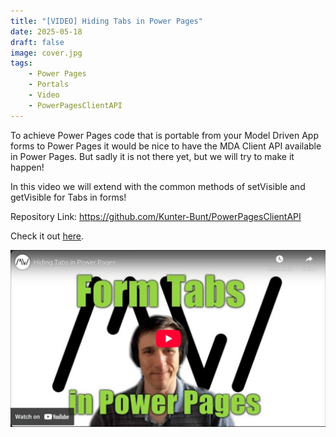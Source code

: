 ```yaml
---
title: "[VIDEO] Hiding Tabs in Power Pages"
date: 2025-05-18
draft: false
image: cover.jpg
tags: 
    - Power Pages
    - Portals
    - Video
    - PowerPagesClientAPI
---
```


To achieve Power Pages code that is portable from your Model Driven App forms to Power Pages it would be nice to have the MDA Client API available in Power Pages. But sadly it is not there yet, but we will try to make it happen!

In this video we will extend with the common methods of setVisible and getVisible for Tabs in forms!

Repository Link: https://github.com/Kunter-Bunt/PowerPagesClientAPI

Check it out [here](https://youtu.be/AJQxj_tR3Vk).

[![](video.jpg)](https://youtu.be/AJQxj_tR3Vk)